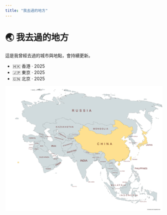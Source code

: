 ```yaml
---
title: "我去過的地方"
---
```


# 🌏 我去過的地方

這是我曾經去過的城市與地點，會持續更新。

- 🇭🇰 香港 · 2025
- 🇯🇵 東京 · 2025
- 🇨🇳 北京 · 2025

![我曾經去過的地方](mapchart.png)